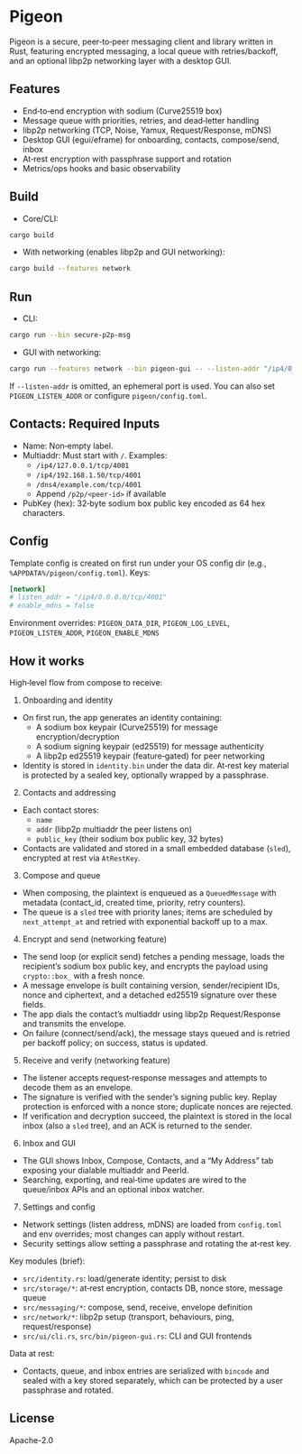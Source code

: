 # Pigeon

Pigeon is a secure, peer‑to‑peer messaging client and library written in Rust, featuring encrypted messaging, a local queue with retries/backoff, and an optional libp2p networking layer with a desktop GUI.

## Features

- End‑to‑end encryption with sodium (Curve25519 box)
- Message queue with priorities, retries, and dead‑letter handling
- libp2p networking (TCP, Noise, Yamux, Request/Response, mDNS)
- Desktop GUI (egui/eframe) for onboarding, contacts, compose/send, inbox
- At‑rest encryption with passphrase support and rotation
- Metrics/ops hooks and basic observability

## Build

- Core/CLI:
```bash
cargo build
```

- With networking (enables libp2p and GUI networking):
```bash
cargo build --features network
```

## Run

- CLI:
```bash
cargo run --bin secure-p2p-msg
```

- GUI with networking:
```bash
cargo run --features network --bin pigeon-gui -- --listen-addr "/ip4/0.0.0.0/tcp/4001"
```

If `--listen-addr` is omitted, an ephemeral port is used. You can also set `PIGEON_LISTEN_ADDR` or configure `pigeon/config.toml`.

## Contacts: Required Inputs

- Name: Non‑empty label.
- Multiaddr: Must start with `/`. Examples:
  - `/ip4/127.0.0.1/tcp/4001`
  - `/ip4/192.168.1.50/tcp/4001`
  - `/dns4/example.com/tcp/4001`
  - Append `/p2p/<peer-id>` if available
- PubKey (hex): 32‑byte sodium box public key encoded as 64 hex characters.

## Config

Template config is created on first run under your OS config dir (e.g., `%APPDATA%/pigeon/config.toml`). Keys:

```toml
[network]
# listen_addr = "/ip4/0.0.0.0/tcp/4001"
# enable_mdns = false
```

Environment overrides:
`PIGEON_DATA_DIR`, `PIGEON_LOG_LEVEL`, `PIGEON_LISTEN_ADDR`, `PIGEON_ENABLE_MDNS`

## How it works

High‑level flow from compose to receive:

1) Onboarding and identity
- On first run, the app generates an identity containing:
  - A sodium box keypair (Curve25519) for message encryption/decryption
  - A sodium signing keypair (ed25519) for message authenticity
  - A libp2p ed25519 keypair (feature‑gated) for peer networking
- Identity is stored in `identity.bin` under the data dir. At‑rest key material is protected by a sealed key, optionally wrapped by a passphrase.

2) Contacts and addressing
- Each contact stores:
  - `name`
  - `addr` (libp2p multiaddr the peer listens on)
  - `public_key` (their sodium box public key, 32 bytes)
- Contacts are validated and stored in a small embedded database (`sled`), encrypted at rest via `AtRestKey`.

3) Compose and queue
- When composing, the plaintext is enqueued as a `QueuedMessage` with metadata (contact_id, created time, priority, retry counters).
- The queue is a `sled` tree with priority lanes; items are scheduled by `next_attempt_at` and retried with exponential backoff up to a max.

4) Encrypt and send (networking feature)
- The send loop (or explicit send) fetches a pending message, loads the recipient’s sodium box public key, and encrypts the payload using `crypto::box_` with a fresh nonce.
- A message envelope is built containing version, sender/recipient IDs, nonce and ciphertext, and a detached ed25519 signature over these fields.
- The app dials the contact’s multiaddr using libp2p Request/Response and transmits the envelope.
- On failure (connect/send/ack), the message stays queued and is retried per backoff policy; on success, status is updated.

5) Receive and verify (networking feature)
- The listener accepts request‑response messages and attempts to decode them as an envelope.
- The signature is verified with the sender’s signing public key. Replay protection is enforced with a nonce store; duplicate nonces are rejected.
- If verification and decryption succeed, the plaintext is stored in the local inbox (also a `sled` tree), and an ACK is returned to the sender.

6) Inbox and GUI
- The GUI shows Inbox, Compose, Contacts, and a “My Address” tab exposing your dialable multiaddr and PeerId.
- Searching, exporting, and real‑time updates are wired to the queue/inbox APIs and an optional inbox watcher.

7) Settings and config
- Network settings (listen address, mDNS) are loaded from `config.toml` and env overrides; most changes can apply without restart.
- Security settings allow setting a passphrase and rotating the at‑rest key.

Key modules (brief):
- `src/identity.rs`: load/generate identity; persist to disk
- `src/storage/*`: at‑rest encryption, contacts DB, nonce store, message queue
- `src/messaging/*`: compose, send, receive, envelope definition
- `src/network/*`: libp2p setup (transport, behaviours, ping, request/response)
- `src/ui/cli.rs`, `src/bin/pigeon-gui.rs`: CLI and GUI frontends

Data at rest:
- Contacts, queue, and inbox entries are serialized with `bincode` and sealed with a key stored separately, which can be protected by a user passphrase and rotated.

## License

Apache-2.0